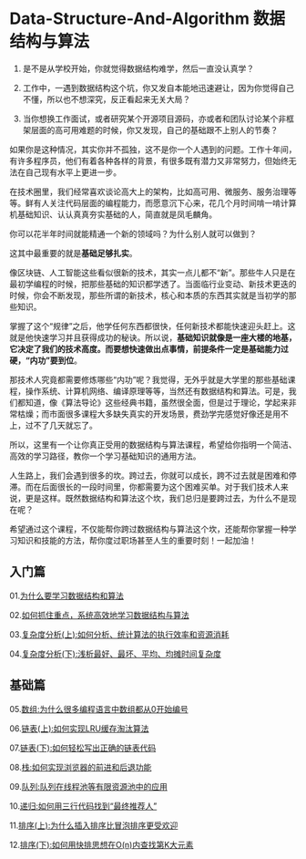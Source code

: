 # Data-Structure-And-Algorithm 数据结构与算法

1. 是不是从学校开始，你就觉得数据结构难学，然后一直没认真学？

2. 工作中，一遇到数据结构这个坑，你又发自本能地迅速避让，因为你觉得自己不懂，所以也不想深究，反正看起来无关大局？

3. 当你想换工作面试，或者研究某个开源项目源码，亦或者和团队讨论某个非框架层面的高可用难题的时候，你又发现，自己的基础跟不上别人的节奏？

如果你是这种情况，其实你并不孤独，这不是你一个人遇到的问题。工作十年间，有许多程序员，他们有着各种各样的背景，有很多既有潜力又非常努力，但始终无法在自己现有水平上更进一步。

在技术圈里，我们经常喜欢谈论高大上的架构，比如高可用、微服务、服务治理等等。鲜有人关注代码层面的编程能力，而愿意沉下心来，花几个月时间啃一啃计算机基础知识、认认真真夯实基础的人，简直就是凤毛麟角。

你可以花半年时间就能精通一个新的领域吗？为什么别人就可以做到？

这其中最重要的就是**基础足够扎实**。

像区块链、人工智能这些看似很新的技术，其实一点儿都不“新”。那些牛人只是在最初学编程的时候，把那些基础的知识都学透了。当面临行业变动、新技术更迭的时候，你会不断发现，那些所谓的新技术，核心和本质的东西其实就是当初学的那些知识。

掌握了这个“规律”之后，他学任何东西都很快，任何新技术都能快速迎头赶上。这就是他快速学习并且获得成功的秘诀。所以说，**基础知识就像是一座大楼的地基，它决定了我们的技术高度。而要想快速做出点事情，前提条件一定是基础能力过硬，“内功”要到位**。

那技术人究竟都需要修炼哪些“内功”呢？我觉得，无外乎就是大学里的那些基础课程，操作系统、计算机网络、编译原理等等，当然还有数据结构和算法。可是，我们都知道，像《算法导论》这些经典书籍，虽然很全面，但是过于理论，学起来非常枯燥；而市面很多课程大多缺失真实的开发场景，费劲学完感觉好像还是用不上，过不了几天就忘了。

所以，这里有一个让你真正受用的数据结构与算法课程，希望给你指明一个简洁、高效的学习路径，教你一个学习基础知识的通用方法。

人生路上，我们会遇到很多的坎。跨过去，你就可以成长，跨不过去就是困难和停滞。而在后面很长的一段时间里，你都需要为这个困难买单。对于我们技术人来说，更是这样。既然数据结构和算法这个坎，我们总归是要跨过去，为什么不是现在呢？

希望通过这个课程，不仅能帮你跨过数据结构与算法这个坎，还能帮你掌握一种学习知识和技能的方法，帮你度过职场甚至人生的重要时刻！一起加油！

## 入门篇

01.[为什么要学习数据结构和算法](https://github.com/KIDXO/Data-Structure-And-Algorithm/blob/master/data/01.为什么要学习数据结构和算法.md)

02.[如何抓住重点，系统高效地学习数据结构与算法](https://github.com/KIDXO/Data-Structure-And-Algorithm/blob/master/data/02.如何抓住重点，系统高效地学习数据结构与算法.md)

03.[复杂度分析(上):如何分析、统计算法的执行效率和资源消耗](https://github.com/KIDXO/Data-Structure-And-Algorithm/blob/master/data/03.复杂度分析（上）.md)

04.[复杂度分析(下):浅析最好、最坏、平均、均摊时间复杂度](https://github.com/KIDXO/Data-Structure-And-Algorithm/blob/master/data/04.复杂度分析（下）.md)

## 基础篇

05.[数组:为什么很多编程语言中数组都从0开始编号](https://github.com/KIDXO/Data-Structure-And-Algorithm/blob/master/data/05.数组：为什么很多编程语言中数组都从0开始编号.md)

06.[链表(上):如何实现LRU缓存淘汰算法](https://github.com/KIDXO/Data-Structure-And-Algorithm/blob/master/data/06.链表（上）：如何实现LRU缓存淘汰算法.md)

07.[链表(下):如何轻松写出正确的链表代码](https://github.com/KIDXO/Data-Structure-And-Algorithm/blob/master/data/07.链表（下）：如何轻松写出正确的链表代码.md)

08.[栈:如何实现浏览器的前进和后退功能](https://github.com/KIDXO/Data-Structure-And-Algorithm/blob/master/data/08.栈：如何实现浏览器的前进和后退功能.md)

09.[队列:队列在线程池等有限资源池中的应用](https://github.com/KIDXO/Data-Structure-And-Algorithm/blob/master/data/09.队列：队列在线程池等有限资源池中的应用.md)

10.[递归:如何用三行代码找到“最终推荐人”](https://github.com/KIDXO/Data-Structure-And-Algorithm/blob/master/data/10.递归：如何用三行代码找到“最终推荐人”.md)

11.[排序(上):为什么插入排序比冒泡排序更受欢迎](https://github.com/KIDXO/Data-Structure-And-Algorithm/blob/master/data/11.排序（上）：为什么插入排序比冒泡排序更受欢迎.md)

12.[排序(下):如何用快排思想在O(n)内查找第K大元素](https://github.com/KIDXO/Data-Structure-And-Algorithm/blob/master/data/12.排序（下）：如何用快排思想在O(n)内查找第K大元素.md)
